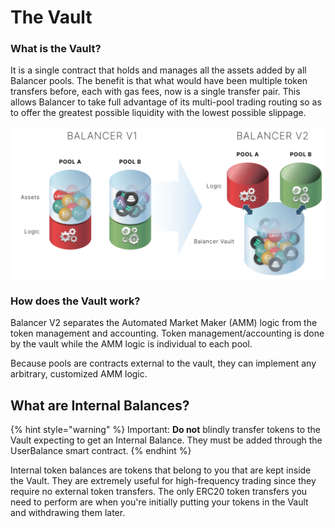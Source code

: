 # The Vault

### What is the Vault?

It is a single contract that holds and manages all the assets added by all Balancer pools. The benefit is that what would have been multiple token transfers before, each with gas fees, now is a single transfer pair. This allows Balancer to take full advantage of its multi-pool trading routing so as to offer the greatest possible liquidity with the lowest possible slippage.

![Changes in the architecture of the Balancer Pools](../../.gitbook/assets/image%20%284%29.png)

### How does the Vault work?

Balancer V2 separates the Automated Market Maker \(AMM\) logic from the token management and accounting. Token management/accounting is done by the vault while the AMM logic is individual to each pool.

Because pools are contracts external to the vault, they can implement any arbitrary, customized AMM logic.

## What are Internal Balances?

{% hint style="warning" %}
Important: **Do not** blindly transfer tokens to the Vault expecting to get an Internal Balance. They must be added through the UserBalance smart contract.
{% endhint %}

Internal token balances are tokens that belong to you that are kept inside the Vault. They are extremely useful for high-frequency trading since they require no external token transfers. The only ERC20 token transfers you need to perform are when you're initially putting your tokens in the Vault and withdrawing them later.

